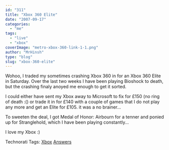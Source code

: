 ```yaml
---
id: "311"
title: "Xbox 360 Elite"
date: "2007-09-17"
categories: 
  - "me"
tags: 
  - "live"
  - "xbox"
coverImage: "metro-xbox-360-link-1-1.png"
author: "MrHinsh"
type: "blog"
slug: "xbox-360-elite"
---
```


Wohoo, I traded my sometimes crashing Xbox 360 in for an Xbox 360 Elite in Saturday. Over the last two weeks I have been playing Bioshock to death, but the crashing finaly anoyed me enough to get it sorted.

I could either have sent my Xbox away to Microsoft to fix for £150 (no ring of death :() or trade it in for £140 with a couple of games that I do not play any more and get an Elite for £105. it was a no brainer...

To sweeten the deal, I got Medal of Honor: Airbourn for a tenner and ponied up for Stranglehold, which I have been playing constantly...

I love my Xbox :)

Technorati Tags: [Xbox](http://technorati.com/tags/Xbox) [Answers](http://technorati.com/tags/Answers)



